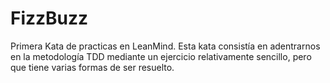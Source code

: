 # FizzBuzz
Primera Kata de practicas en LeanMind. Esta kata consistía en adentrarnos en la metodología TDD mediante un ejercicio relativamente sencillo, pero que tiene varias formas de ser resuelto.
